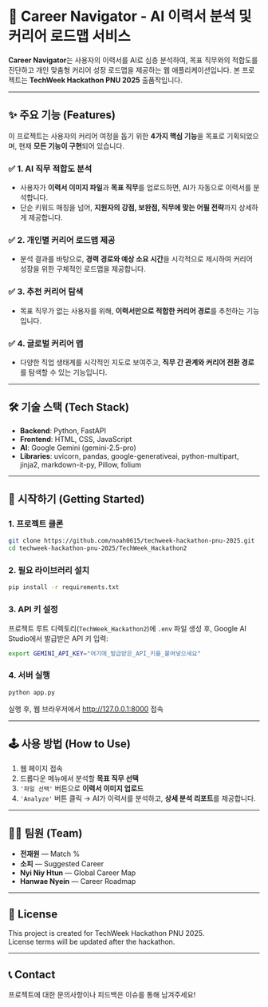 # 🚀 Career Navigator - AI 이력서 분석 및 커리어 로드맵 서비스

**Career Navigator**는 사용자의 이력서를 AI로 심층 분석하여, 목표 직무와의 적합도를 진단하고 개인 맞춤형 커리어 성장 로드맵을 제공하는 웹 애플리케이션입니다. 본 프로젝트는 **TechWeek Hackathon PNU 2025** 출품작입니다.

---

## ✨ 주요 기능 (Features)

이 프로젝트는 사용자의 커리어 여정을 돕기 위한 **4가지 핵심 기능**을 목표로 기획되었으며, 현재 **모든 기능이 구현**되어 있습니다.

### ✅ 1. AI 직무 적합도 분석
- 사용자가 **이력서 이미지 파일**과 **목표 직무**를 업로드하면, AI가 자동으로 이력서를 분석합니다.
- 단순 키워드 매칭을 넘어, **지원자의 강점, 보완점, 직무에 맞는 어필 전략**까지 상세하게 제공합니다.

### ✅ 2. 개인별 커리어 로드맵 제공
- 분석 결과를 바탕으로, **경력 경로와 예상 소요 시간**을 시각적으로 제시하여 커리어 성장을 위한 구체적인 로드맵을 제공합니다.

### ✅ 3. 추천 커리어 탐색
- 목표 직무가 없는 사용자를 위해, **이력서만으로 적합한 커리어 경로**를 추천하는 기능입니다.

### ✅ 4. 글로벌 커리어 맵
- 다양한 직업 생태계를 시각적인 지도로 보여주고, **직무 간 관계와 커리어 전환 경로**를 탐색할 수 있는 기능입니다.

---

## 🛠️ 기술 스택 (Tech Stack)

- **Backend**: Python, FastAPI
- **Frontend**: HTML, CSS, JavaScript
- **AI**: Google Gemini (gemini-2.5-pro)
- **Libraries**: uvicorn, pandas, google-generativeai, python-multipart, jinja2, markdown-it-py, Pillow, folium

---

## 🏁 시작하기 (Getting Started)

### 1. 프로젝트 클론

```bash
git clone https://github.com/noah0615/techweek-hackathon-pnu-2025.git
cd techweek-hackathon-pnu-2025/TechWeek_Hackathon2
```

### 2. 필요 라이브러리 설치

```bash
pip install -r requirements.txt
```

### 3. API 키 설정

프로젝트 루트 디렉토리(`TechWeek_Hackathon2`)에 `.env` 파일 생성 후, Google AI Studio에서 발급받은 API 키 입력:

```bash
export GEMINI_API_KEY="여기에_발급받은_API_키를_붙여넣으세요"
```

### 4. 서버 실행

```bash
python app.py
```

실행 후, 웹 브라우저에서 http://127.0.0.1:8000 접속

---

## 🕹️ 사용 방법 (How to Use)

1. 웹 페이지 접속
2. 드롭다운 메뉴에서 분석할 **목표 직무 선택**
3. `'파일 선택'` 버튼으로 **이력서 이미지 업로드**
4. `'Analyze'` 버튼 클릭 → AI가 이력서를 분석하고, **상세 분석 리포트**를 제공합니다.

---

## 🧑‍💻 팀원 (Team)

- **전재원** — Match %
- **소피** — Suggested Career
- **Nyi Niy Htun** — Global Career Map
- **Hanwae Nyein** — Career Roadmap

---

## 📜 License

This project is created for TechWeek Hackathon PNU 2025.  
License terms will be updated after the hackathon.

---

## 📞 Contact

프로젝트에 대한 문의사항이나 피드백은 이슈를 통해 남겨주세요!
